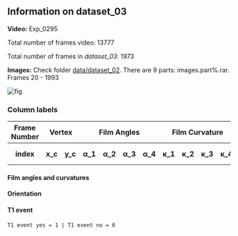 ## Information on dataset_03

**Video:** Exp_0295 

Total number of frames video: 13777 

Total number of frames in *dataset_03*: 1973

**Images:** Check folder [data/dataset_02](https://github.com/O44T/T1-feature-extraction/tree/master/data/dataset_02 "Images"). There are 9 parts: images.part%.rar. Frames 20 - 1993

![fig](https://github.com/O44T/T1-feature-extraction/blob/master/data/dataset_03/AllInfo.jpg)

### Column labels
    
<table>
    <thead>
        <tr>
            <th>Frame Number</th>
            <th colspan=2>Vertex</th>
            <th colspan=4>Film Angles</th>
            <th colspan=4>Film Curvature</th>
            <th>Orientation</th>
            <th>T1 event</th>
        </tr>
    </thead>
    <tbody>
        <tr>
            <th>index</th>
            <th>x_c</th>
            <th>y_c</th>
            <th>&alpha;_1</th>
            <th>&alpha;_2</th>
            <th>&alpha;_3</th>
            <th>&alpha;_4</th>
            <th>&kappa;_1</th>
            <th>&kappa;_2</th>
            <th>&kappa;_3</th>
            <th>&kappa;_4</th>
            <th>&beta;</th>
            <th>yes or no</th>
        </tr>
    </tbody>
</table>

#### Film angles and curvatures

#### Orientation

#### T1 event 

    T1 event yes = 1 | T1 event no = 0
